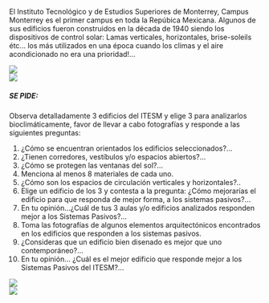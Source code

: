 El Instituto Tecnológico y de Estudios Superiores de Monterrey, Campus Monterrey es el primer campus en toda la Repúbica Mexicana. Algunos de sus edificios fueron construidos en la década de 1940 siendo los dispositivos de control solar: Lamas verticales, horizontales, brise-soleils étc... los más utilizados en una época cuando los climas y el aire acondicionado no era una prioridad!...

<div class="mdl-grid">
<div class="mdl-cell mdl-cell--6-col mdl-typography--text-center">
<img src='./content/4/M4.41/aulas.3.jpg'>
</div>
<div class="mdl-cell mdl-cell--6-col mdl-typography--text-center">
<img src='./content/4/M4.41/aula.2.jpg'>
</div>
</div>

##### SE PIDE:

Observa detalladamente 3 edificios del ITESM y elige 3 para analizarlos bioclimáticamente, favor de llevar a cabo fotografías y responde a las siguientes preguntas:

1. ¿Cómo se encuentran orientados los edificios seleccionados?...
2. ¿Tienen corredores, vestíbulos y/o espacios abiertos?...
3. ¿Cómo se protegen las ventanas del sol?...
4. Menciona al menos 8 materiales de cada uno.
5. ¿Cómo son los espacios de circulación verticales y horizontales?..
6. Elige un edificio de los 3 y contesta a la pregunta: ¿Cómo mejorarías el edificio para que responda de mejor forma, a los sistemas pasivos?...
7. En tu opinión...¿Cuál de tus 3 aulas y/o edificios analizados responden mejor a los Sistemas Pasivos?...
8. Toma las fotografías de algunos elementos arquitectónicos encontrados en los edificios que responden a los sistemas pasivos.
9. ¿Consideras que un edificio bien disenado es mejor que uno contemporáneo?...
10. En tu opinión... ¿Cuál es el mejor edificio que responde mejor a los Sistemas Pasivos del ITESM?...
 
<div class="mdl-grid">
<div class="mdl-cell mdl-cell--6-col mdl-typography--text-center">
<img src='./content/4/M4.41/aula.1.jpg'>
</div>
<div class="mdl-cell mdl-cell--6-col mdl-typography--text-center full-height-img">
<img src='./content/4/M4.41/Cedes.jpg'>
</div>
</div>

